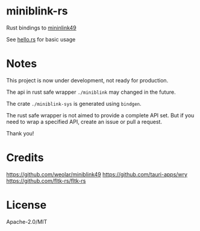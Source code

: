 # miniblink-rs

Rust bindings to [mininlink49](https://github.com/weolar/miniblink49)

See [hello.rs](./miniblink/examples/hello.rs) for basic usage

# Notes

This project is now under development, not ready for production.

The api in rust safe wrapper `./miniblink` may changed in the future.

The crate `./miniblink-sys` is generated using `bindgen`.

The rust safe wrapper is not aimed to provide a complete API set. But if you need to wrap a specified API, create an issue or pull a request.

Thank you!

# Credits

https://github.com/weolar/miniblink49
https://github.com/tauri-apps/wry
https://github.com/fltk-rs/fltk-rs

# License

Apache-2.0/MIT
